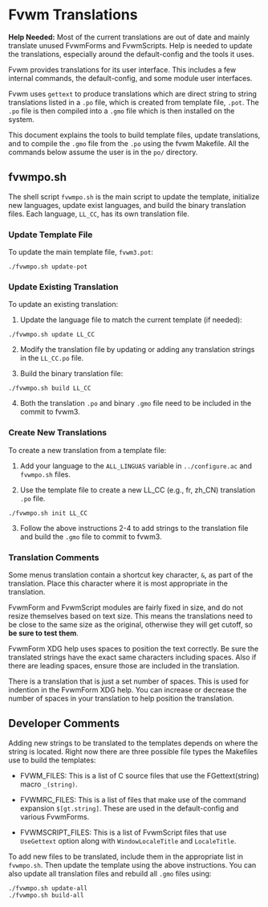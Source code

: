 # Fvwm Translations

**Help Needed:** Most of the current translations are out of date and mainly
translate unused FvwmForms and FvwmScripts. Help is needed to update the
translations, especially around the default-config and the tools it uses.

Fvwm provides translations for its user interface. This includes a few
internal commands, the default-config, and some module user interfaces.

Fvwm uses `gettext` to produce translations which are direct string
to string translations listed in a `.po` file, which is created
from template file, `.pot`. The `.po` file is then compiled into a
`.gmo` file which is then installed on the system.

This document explains the tools to build template files, update
translations, and to compile the `.gmo` file from the `.po` using
the fvwm Makefile. All the commands below assume the user is in
the `po/` directory.

## fvwmpo.sh

The shell script `fvwmpo.sh` is the main script to update
the template, initialize new languages, update exist languages,
and build the binary translation files. Each language, `LL_CC`,
has its own translation file.

### Update Template File

To update the main template file, `fvwm3.pot`:

```
./fvwmpo.sh update-pot
```

### Update Existing Translation

To update an existing translation:

1) Update the language file to match the current template
   (if needed):

```
./fvwmpo.sh update LL_CC
```

2) Modify the translation file by updating or adding any
   translation strings in the `LL_CC.po` file.

3) Build the binary translation file:

```
./fvwmpo.sh build LL_CC
```

4) Both the translation `.po` and binary `.gmo` file need to be
   included in the commit to fvwm3.

### Create New Translations

To create a new translation from a template file:

1) Add your language to the `ALL_LINGUAS` variable in
   `../configure.ac` and `fvwmpo.sh` files.

2) Use the template file to create a new LL_CC (e.g., fr, zh_CN)
   translation `.po` file.

```
./fvwmpo.sh init LL_CC
```

3) Follow the above instructions 2-4 to add strings to the translation
   file and build the `.gmo` file to commit to fvwm3.

### Translation Comments

Some menus translation contain a shortcut key character, `&`, as part
of the translation. Place this character where it is most appropriate
in the translation.

FvwmForm and FvwmScript modules are fairly fixed in size, and do not
resize themselves based on text size. This means the translations need
to be close to the same size as the original, otherwise they will get
cutoff, so **be sure to test them**.

FvwmForm XDG help uses spaces to position the text correctly.
Be sure the translated strings have the exact same characters including
spaces. Also if there are leading spaces, ensure those are included in
the translation.

There is a translation that is just a set number of spaces. This is used
for indention in the FvwmForm XDG help. You can increase or decrease the
number of spaces in your translation to help position the translation.

## Developer Comments

Adding new strings to be translated to the templates depends on where
the string is located. Right now there are three possible file types
the Makefiles use to build the templates:

+ FVWM_FILES: This is a list of C source files that use the
  FGettext(string) macro `_(string)`.

+ FVWMRC_FILES: This is a list of files that make use of the
  command expansion `$[gt.string]`. These are used in the default-config
  and various FvwmForms.

+ FVWMSCRIPT_FILES: This is a list of FvwmScript files that use
  `UseGettext` option along with `WindowLocaleTitle` and `LocaleTitle`.

To add new files to be translated, include them in the appropriate
list in `fvwmpo.sh`. Then update the template using the above instructions.
You can also update all translation files and rebuild all `.gmo` files using:

```
./fvwmpo.sh update-all
./fvwmpo.sh build-all
```

